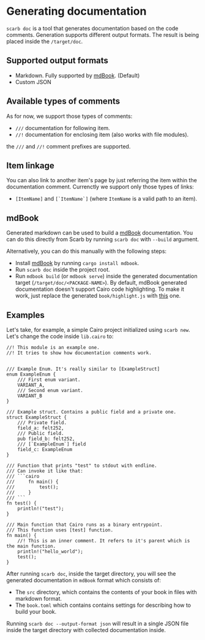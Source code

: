 # Generating documentation

`scarb doc` is a tool that generates documentation based on the code comments. Generation supports different output formats. The result is being placed inside the `/target/doc`.

## Supported output formats

- Markdown. Fully supported by [mdBook](https://rust-lang.github.io/mdBook/). (Default)
- Custom JSON

## Available types of comments

As for now, we support those types of comments:

- `///` documentation for following item.
- `//!` documentation for enclosing item (also works with file modules).

the `///` and `//!` comment prefixes are supported.

## Item linkage

You can also link to another item's page by just referring the item within the documentation comment.
Currenctly we support only those types of links:

- `[ItemName]` and ``[`ItemName`]`` (where `ItemName` is a valid path to an item).

## mdBook

Generated markdown can be used to build a [mdBook](https://rust-lang.github.io/mdBook) documentation.
You can do this directly from Scarb by running `scarb doc` with `--build` argument.

Alternatively, you can do this manually with the following steps:

- Install [mdBook](https://rust-lang.github.io/mdBook/guide/installation.html) by running `cargo install mdbook`.
- Run `scarb doc` inside the project root.
- Run `mdbook build` (or `mdbook serve`) inside the generated documentation target (`/target/doc/<PACKAGE-NAME>`).
  By default, mdBook generated documentation doesn't support Cairo code highlighting. To make it work, just replace the generated `book/highlight.js` with [this](https://github.com/software-mansion/scarb/tree/main/extensions/scarb-mdbook/theme) one.

## Examples

Let's take, for example, a simple Cairo project initialized using `scarb new`. Let's change the code inside `lib.cairo` to:

````cairo
//! This module is an example one.
//! It tries to show how documentation comments work.


/// Example Enum. It's really similar to [ExampleStruct]
enum ExampleEnum {
    /// First enum variant.
    VARIANT_A,
    /// Second enum variant.
    VARIANT_B
}

/// Example struct. Contains a public field and a private one.
struct ExampleStruct {
    /// Private field.
    field_a: felt252,
    /// Public field.
    pub field_b: felt252,
    /// [`ExampleEnum`] field
    field_c: ExampleEnum
}

/// Function that prints "test" to stdout with endline.
/// Can invoke it like that:
/// ```cairo
///     fn main() {
///         test();
///     }
/// ```
fn test() {
    println!("test");
}

/// Main function that Cairo runs as a binary entrypoint.
/// This function uses [test] function.
fn main() {
    //! This is an inner comment. It refers to it's parent which is the main function.
    println!("hello_world");
    test();
}
````

After running `scarb doc`, inside the target directory, you will see the generated documentation in `mdBook` format which consists of:

- The `src` directory, which contains the contents of your book in files with markdown format.
- The `book.toml` which contains contains settings for describing how to build your book.

Running `scarb doc --output-format json` will result in a single JSON file inside the target directory with collected documentation inside.
